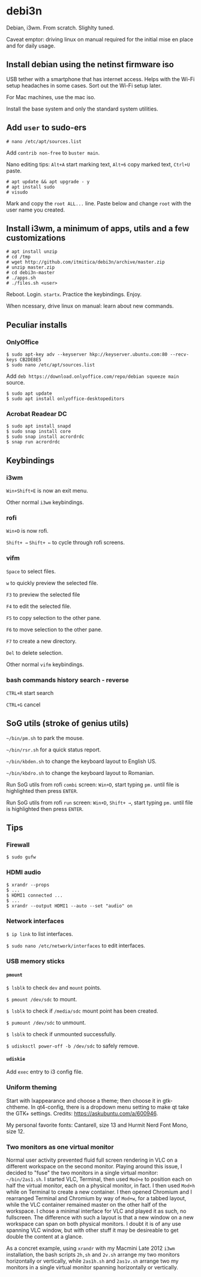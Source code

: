 # debi3n
Debian, i3wm. From scratch. Slighlty tuned.

Caveat emptor: driving linux on manual required for the initial mise en place and for daily usage.

## Install debian using the  netinst firmware iso
USB tether with a smartphone that has internet access. Helps with the Wi-Fi setup headaches in some cases. Sort out the Wi-Fi setup later.

For Mac machines, use the mac iso.

Install the base system and only the standard system utilities.

## Add `user` to sudo-ers
```
# nano /etc/apt/sources.list
```
Add `contrib non-free` to `buster main`.

Nano editing tips: `Alt+A` start marking text, `Alt+6` copy marked text, `Ctrl+U` paste.

```
# apt update && apt upgrade - y
# apt install sudo
# visudo
```

Mark and copy the `root ALL...` line. Paste below and change `root` with the user name you created.


## Install i3wm, a minimum of apps, utils and a few customizations
```
# apt install unzip
# cd /tmp
# wget http://github.com/itmitica/debi3n/archive/master.zip
# unzip master.zip
# cd debi3n-master
# ./apps.sh
# ./files.sh <user>
```

Reboot. Login. `startx`. Practice the keybindings. Enjoy.

When ncessary, drive linux on manual: learn about new commands.

## Peculiar installs
### OnlyOffice
```
$ sudo apt-key adv --keyserver hkp://keyserver.ubuntu.com:80 --recv-keys CB2DE8E5
$ sudo nano /etc/apt/sources.list
```

Add `deb https://download.onlyoffice.com/repo/debian squeeze main` source.

```
$ sudo apt update
$ sudo apt install onlyoffice-desktopeditors
```

### Acrobat Readear DC
```
$ sudo apt install snapd
$ sudo snap install core
$ sudo snap install acrordrdc
$ snap run acrordrdc
```

## Keybindings
### i3wm
`Win+Shift+E` is now an exit menu.

Other normal `i3wm` keybindings.

### rofi
`Win+D` is now rofi.

`Shift+ →` `Shift+ ←` to cycle through rofi screens.

### vifm
`Space` to select files.

`w` to quickly preview the selected file.

`F3` to preview the selected file

`F4` to edit the selected file.

`F5` to copy selection to the other pane.

`F6` to move selection to the other pane.

`F7` to create a new directory.

`Del` to delete selection.

Other normal `vifm` keybindings.

### bash commands history search - reverse
`CTRL+R` start search

`CTRL+G` cancel

## SoG utils (stroke of genius utils)
`~/bin/pm.sh` to park the mouse.

`~/bin/rsr.sh` for a quick status report.

`~/bin/kbden.sh` to change the keyboard layout to English US.

`~/bin/kbdro.sh` to change the keyboard layout to Romanian.

Run SoG utils from rofi `combi` screen: `Win+D`, start typing `pm.` until file is highlighted then press `ENTER`.

Run SoG utils from rofi `run` screen: `Win+D`, `Shift+ →`, start typing `pm.` until file is highlighted then press `ENTER`.

## Tips

### Firewall
`$ sudo gufw`

### HDMI audio
```
$ xrandr --props
$ ...
$ HDMI1 connected ...
$ ...
$ xrandr --output HDMI1 --auto --set "audio" on
```

### Network interfaces
`$ ip link` to list interfaces.

`$ sudo nano /etc/network/interfaces` to edit interfaces.

### USB memory sticks

#### `pmount`
`$ lsblk` to check `dev` and `mount` points.

`$ pmount /dev/sdc` to mount.

`$ lsblk` to check if `/media/sdc` mount point has been created.

`$ pumount /dev/sdc` to unmount.

`$ lsblk` to check if unmounted successfully.

`$ udisksctl power-off -b /dev/sdc` to safely remove.

#### `udiskie`
Add `exec` entry to i3 config file.

### Uniform theming
Start with lxappearance and choose a theme; then choose it in gtk-chtheme. In qt4-config, there is a dropdown menu setting to make qt take the GTK+ settings. Credits: https://askubuntu.com/a/600946.

My personal favorite fonts: Cantarell, size 13 and Hurmit Nerd Font Mono, size 12.

### Two monitors as one virtual monitor
Normal user activity prevented fluid full screen rendering in VLC on a different workspace on the second monitor. Playing around this issue, I decided to "fuse" the two monitors in a single virtual monitor: `~/bin/2as1.sh`. I started VLC, Terminal, then used `Mod+e` to position each on half the virtual monitor, each on a physical monitor, in fact. I then used `Mod+h` while on Terminal to create a new container. I then opened Chromium and I rearranged Terminal and Chromium by way of `Mod+w`, for a tabbed layout, while the VLC container remained master on the other half of the workspace. I chose a minimal interface for VLC and played it as such, no fullscreen. The difference with such a layout is that a new window on a new workspace can span on both physical monitors. I doubt it is of any use spanning VLC window, but with other stuff it may be desireable to get double the content at a glance.

As a concret example, using `xrandr` with my Macmini Late 2012 `i3wm` installation, the bash scripts `2h,sh` and `2v.sh` arrange my two monitors horizontally or vertically, while `2as1h.sh` and `2as1v.sh` arrange two my monitors in a single virtual monitor spanning horizontally or vertically.
